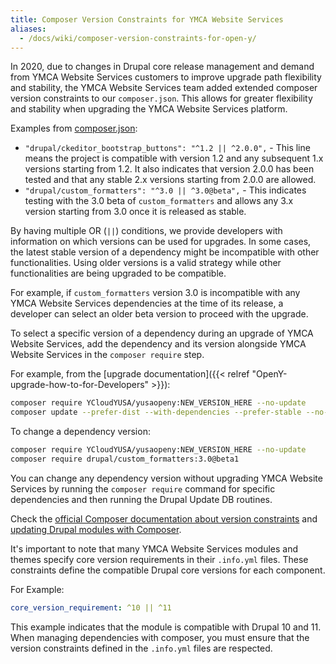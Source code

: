 ```yaml
---
title: Composer Version Constraints for YMCA Website Services
aliases:
  - /docs/wiki/composer-version-constraints-for-open-y/
---
```


In 2020, due to changes in Drupal core release management and demand from YMCA Website Services customers to improve upgrade path flexibility and stability, the YMCA Website Services team added extended composer version constraints to our `composer.json`. This allows for greater flexibility and stability when upgrading the YMCA Website Services platform.

Examples from [composer.json](https://github.com/YCloudYUSA/yusaopeny/blob/9.x-2.x/composer.json):

*   `"drupal/ckeditor_bootstrap_buttons": "^1.2 || ^2.0.0",` - This line means the project is compatible with version 1.2 and any subsequent 1.x versions starting from 1.2. It also indicates that version 2.0.0 has been tested and that any stable 2.x versions starting from 2.0.0 are allowed.
*   `"drupal/custom_formatters": "^3.0 || ^3.0@beta",` - This indicates testing with the 3.0 beta of `custom_formatters` and allows any 3.x version starting from 3.0 once it is released as stable.

By having multiple OR (`||`) conditions, we provide developers with information on which versions can be used for upgrades. In some cases, the latest stable version of a dependency might be incompatible with other functionalities. Using older versions is a valid strategy while other functionalities are being upgraded to be compatible.

For example, if `custom_formatters` version 3.0 is incompatible with any YMCA Website Services dependencies at the time of its release, a developer can select an older beta version to proceed with the upgrade.

To select a specific version of a dependency during an upgrade of YMCA Website Services, add the dependency and its version alongside YMCA Website Services in the `composer require` step.

For example, from the [upgrade documentation]({{< relref "OpenY-upgrade-how-to-for-Developers" >}}):

```bash
composer require YCloudYUSA/yusaopeny:NEW_VERSION_HERE --no-update
composer update --prefer-dist --with-dependencies --prefer-stable --no-suggest
```

To change a dependency version:

```bash
composer require YCloudYUSA/yusaopeny:NEW_VERSION_HERE --no-update
composer require drupal/custom_formatters:3.0@beta1
```

You can change any dependency version without upgrading YMCA Website Services by running the `composer require` command for specific dependencies and then running the Drupal Update DB routines.

Check the [official Composer documentation about version constraints](https://getcomposer.org/doc/articles/versions.md) and [updating Drupal modules with Composer](https://www.drupal.org/docs/updating-drupal/updating-modules-and-themes-using-composer).

It's important to note that many YMCA Website Services modules and themes specify core version requirements in their `.info.yml` files. These constraints define the compatible Drupal core versions for each component.

For Example:

```yaml
core_version_requirement: ^10 || ^11
```

This example indicates that the module is compatible with Drupal 10 and 11. When managing dependencies with composer, you must ensure that the version constraints defined in the `.info.yml` files are respected.
